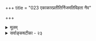 +++
title = "023 एकाकारप्रतीतिर्निजमतिविहता नैव"

+++
<details><summary>मूलम्</summary>

एकाकारप्रतीतिर्निजमतिविहता नैव दृष्टे गुरुत्वं व्यर्थाऽस्मिन् संमतिस्ते बहिरपि नियतं वक्ष्यते ग्राह्यलक्ष्म ।  
व्याघातो लिङ्गसंख्यापरिमितिवचसा नास्त्युपाधिप्रभेदादेकं नानाकृति स्यान्निजगुणभिदया बाधिते धीः स्वहेतोः ॥ २३ ॥
</details>

<details><summary>सर्वाङ्कषटीका - २३</summary>

ज्ञानार्थयोरभेदे परस्परव्यवहारो न स्यादित्युक्तम् । वस्तुतस्तु स्वव्यवहारोऽपि न स्यादिति प्रदर्शयति - एकाकारेत्यादि । **एकाकारप्रतीतिः** = एकरूपा प्रतीतिः, बाह्यार्थस्याभावात्, ज्ञानस्य चैकत्वात्, विषयाणां तदभिन्नत्वात्, विलक्षणविषयिण्यः प्रतीतयो न स्युः । अतश्च सा **निजमतिविहता** = स्वानुभवविरुद्धा । किं कुर्मः आकारद्वयानुपलंभात्, एक एव पदार्थः सिद्धः । स च बाह्यो वा स्यात्, आन्तरो वा स्यात् । आन्तरज्ञानमन्तरा बाह्यप्रकाशस्यैवासंभवात्, आन्तरमनिवार्यं तदङ्गीकुर्मः, लाघवात् । अन्यथा गौरवमनिवार्यमिति चेत् — **दृष्टे** = प्रत्यक्षदृष्टे विषये **गुरुत्वम्** = गौरवम् नैव भवेत् । युक्त्या वस्तुकल्पने लाधवगौरवविचारः, न तु प्रत्यक्षदृष्टेऽपि । अन्यथा क्षणिकपरंपराऽपि भिन्ना न स्यात् । तथा चापसिद्धान्तः । ननु ज्ञानार्थयोर्मध्ये ज्ञानमुभयसंमतम् अर्थस्तु नास्मत्संमतः । उभयसंमतं गृह्यताम्, विप्रतिपन्नं त्यज्यता - मित्यत्र - **अस्मिन्** = बाह्येऽर्थे ते संमतिः व्यर्था न हि भवत्संमत्यैव सर्वं भवेत्, असंभवाददर्शनाच्च । नन्वान्तरं वस्तु सर्वसंप्रतिपन्नम् । बाह्यं तु दुर्निरूपमित्यत्र - बहिर्विषयेऽपि ज्ञानप्रत्यनीकम् अप्रकाशत्वम्, प्रकाश्यत्वं वा लक्षणं वक्ष्यत **एव** = उच्यत एव सामान्यलक्षणम् । विशेषलक्षणान्यपि गन्धवत्त्वादीनि, सास्नादिमत्त्वादीनि । न हीमानि बुद्धिरूपाणि । बाह्यान्तरविभागस्य दुर्निरूपत्वप्रसङ्गात्, तयोः परस्परसापेक्षत्वादन्यतरापह्नवेऽन्यस्याप्यपायात् । अतोऽस्मत्संमतः, युष्मत्संमत इति विभाग एव दुर्निरूपः ॥ 

ननु बाह्यं तावद्दुर्निरूपम् । लिङ्गभेदोऽपि दृश्यते, एकस्यां स्त्रियाम् ' दाराः' इति पुंलिङ्गशब्दः, संख्याभेदश्च विरुद्धः । अणु, महत्, ह्रस्वम्, दीर्घमिति परिमाणभेदोऽपि दुर्निरूपः, परस्परसापेक्षाणीमानि परिमाणानि, नेत्थमिति निष्क्रष्टुं शक्यन्ते । ह्रस्वोऽपि दीर्घः स्यात्, दीर्घोऽपि ह्रस्वः स्यात् । अल्पमपि महत् स्यात् । महदपि अल्पं स्यात् । एवमनन्ताव्यवस्थादर्शनात् बाह्यं नाम किञ्चिन्नास्त्येवेत्यत्राह - व्याघात इत्यादि । लिङ्गम् पुंस्त्वादि । **संख्या** = एकत्वादिः । परिमितिः अणुत्वादिः । एतत्प्रतिपादकानां **वचसां** = शब्दानाम् उपाधिभेदात् **व्याघातः** = विरोधः नास्ति । प्रथमं शब्दार्थयोरत्यन्तं भिन्नत्वात् । स्त्रियामपि पुंलिङ्गशब्दः, एकस्यामपि बहुवचनप्रयोगश्च न विरुद्धः, शब्दगतं हि पुंल्लिङ्गबहुवचनत्वादिकम्, 



249. 

558 

[ अनुमानेन बाह्यार्थनिरासविमर्शः । 

धीत्वात् स्वान्यार्थशून्या विमतमतिरिति स्वोक्तिबुद्ध्यादिभग्नम् 

ज्ञानज्ञानेऽतिचारः क्षणिकविविधधीसन्ततेः संमतत्वात् । 

न त्वर्थगतम् । तर्हि 'एको घटाः' इत्यपि प्रयुज्यताम् । कं पृच्छसि ? नाहं नियन्ता व्यवहाराणाम् । अनूचानः खलु व्यवहारः । तदेव कथमिति पृच्छामः । तात्पर्यभेदादपि स्यात् । शब्दगतानां लिङ्गानां प्रयोजकाः सत्त्वादिगुणा एवेति वदन्ति शब्दतत्त्वज्ञाः । सत्त्वगुणप्रधानं पुंस्त्वम्, रजोगुणप्रधानं स्त्रीत्वम्, उभयसाम्ये नपुंसकत्वमिति । अधिकं तत्तच्छास्त्रादवगम्यताम् । परिमितिभेदस्तु सापेक्ष इति प्रसिद्धमेव । अणु, अणुतरम्, अणुतममित्यादयोऽपि सन्ति । तत्राप्यवान्तरभेदाश्च प्रत्यक्षसिद्धाः । प्रत्यक्षमेव यदि दूरीक्रियेत, तर्हि भोजनादिकमपि त्याज्यं स्यादिति वृथा चर्चेयम् । 

नन्वस्त्विदं सर्वं कथञ्चित् । 'एकं नीलं महदुत्पलम्' इत्यादिप्रतीतौ, एकस्मिन्नेव वस्तुनि संख्यारूपपरिमाणजातीनां सत्त्वदर्शनात् एषां परस्परं विरोधाच्च सा प्रतीतिर्विरुद्धा, गुणानामेकाधि- करणकानां सांकर्यं च दुर्वारमिति सर्वं बुद्धिमात्रकल्पितं वदाम इत्यत्राह - एकमित्यादि । एकं वस्तु **निजगुणभिदया** = स्वीयगुणानां रूपरसादीनां भेदेन नानाकृति **स्यात्** = नानाधर्मविशिष्टं भिन्नमेकं स्यात् । तथा च धर्मी नैकरूपं स्यात्, धर्माश्च परस्परं संकीर्येरन् । न दोषः परस्परविरोधाभावात् । अविरुद्धास्तु धर्माः धर्मिणं न भेदयेयुः । एक एव निरूपकभेदात् पिता भवति, पुत्रो भवति, पौत्रो भवति, पतिर्भवति, भ्राता भवति । कथं सांकर्यम् । एकमेव नीलं, पीतं च न स्यात् । एकं द्वे च न स्यात् । विचारितमिदं बहुधा पूर्वमेव । वस्तुतो ज्ञानार्थयोरभेदवाद एवैषां साङ्कर्यमनिवार्यम्, एकस्मिन्नेव ज्ञाने सर्वेषां मेलनात् । ननु ‘एकश्चन्द्रः' इति ज्ञाने सत्यपि 'द्वौ चन्द्रौ' इति प्रत्ययोऽपि दृश्यते किल दोषवशादिति चेत्, तदपि समानम्, अनादिवासनाया दुर्निरूपत्वादिति चेत्, न । कुतः - बाधिते विषयेऽपि **धीः** = विपरीतधीः **स्वहेतोः** = अंगुल्यवष्टंभादितत्कारणाद्भवति । एतच्च सर्वानुभवसिद्धम् । अन्यत्रापि तदनुगुणानादिवासनैव कारणं स्यादिति चेत् । हन्त ! ' अज्ञश्चाश्रद्दधानश्च संशयात्मा विनश्यति' इत्यस्य लक्ष्यभूतोऽसि । एवं संशयभीतः भोजनादिकं कथं स्वीकुर्यात् । मा देह्यवकाशं हृदयदौर्बल्यस्य । बहुधा विचारितोऽयं बाह्यमिथ्यात्ववादः । अतो बाह्यं वस्तु दुरपह्नवम् ॥ २३ ॥
</details>
